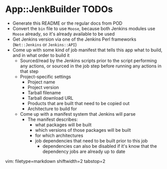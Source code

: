 # App::JenkBuilder TODOs ##
- Generate this README or the regular docs from POD
- Convert the `bin` file to use `Moose`, because both Jenkins modules use
  `Moose` already, so it's already available to be used
- Get Jenkins version via one of the Jenkins Perl frameworks (`Net::Jenkins`
  or `Jenkins::API`)
- Come up with some kind of job manifest that tells this app what to build, and
  in what order to build it
  - Sourced/read by the Jenkins scripts prior to the script performing any
    actions, or sourced in the job step before running any actions in that step
  - Project-specific settings
    - Project name
    - Project version
    - Tarball filename
    - Tarball download URL
    - Products that are built that need to be copied out
    - Architecture to build for
  - Come up with a manifest system that Jenkins will parse
    - The manifest describes:
      - what packages will be built
      - which versions of those packages will be built
      - for which architectures
      - job dependencies that need to be built prior to this job
        - dependencies can also be disabled if it's know that the dependency
          jobs are already up to date

vim: filetype=markdown shiftwidth=2 tabstop=2
